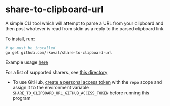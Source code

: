 # share-to-clipboard-url

A simple CLI tool which will attempt to parse a URL from your clipboard and then post whatever is read from stdin as a reply to the parsed clipboard link.

To install, run:

```sh
# go must be installed
go get github.com/rkoval/share-to-clipboard-url
```

Example usage [here](https://github.com/rkoval/dotfiles/blob/69a6149b3992d29e1b3f3b1fbee58af708b82928/source/50_misc.sh#L70-L93)

For a list of supported sharers, see [this directory](./sharers)

- To use GitHub, [create a personal access token](https://docs.github.com/en/github/authenticating-to-github/creating-a-personal-access-token) with the `repo` scope and assign it to the environment variable `SHARE_TO_CLIPBOARD_URL_GITHUB_ACCESS_TOKEN` before running this program

